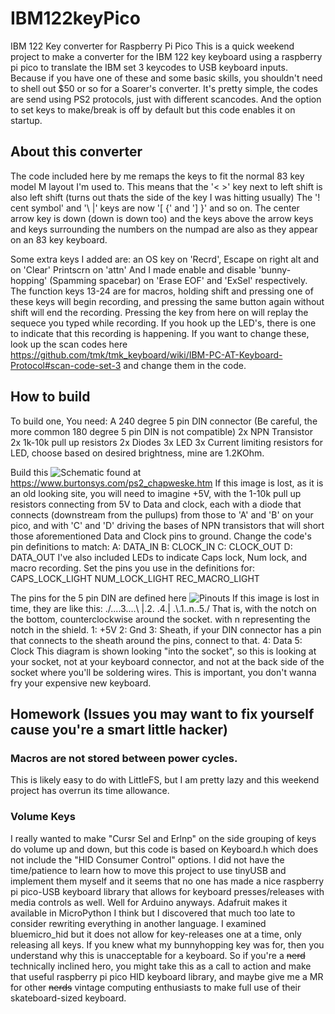 # IBM122keyPico
IBM 122 Key converter for Raspberry Pi Pico
This is a quick weekend project to make a converter for the IBM 122 key keyboard using a raspberry pi pico to translate the IBM set 3 keycodes to USB keyboard inputs.
Because if you have one of these and some basic skills, you shouldn't need to shell out $50 or so for a Soarer's converter.
It's pretty simple, the codes are send using PS2 protocols, just with different scancodes. And the option to set keys to make/break is off by default but this code enables it on startup.

## About this converter
The code included here by me remaps the keys to fit the normal 83 key model M layout I'm used to.
This means that the '< >' key next to left shift is also left shift (turns out thats the side of the key I was hitting usually)
The '! cent symbol' and '\ |' keys are now '[ {' and '] }' and so on. 
The center arrow key is down (down is down too)
and the keys above the arrow keys and keys surrounding the numbers on the numpad are also as they appear on an 83 key keyboard.

Some extra keys I added are:
an OS key on 'Recrd',
Escape on right alt and on 'Clear'
Printscrn on 'attn'
And I made enable and disable 'bunny-hopping' (Spamming spacebar) on 'Erase EOF' and 'ExSel' respectively.
The function keys 13-24 are for macros, holding shift and pressing one of these keys will begin recording, and pressing the same button again without shift will end the recording. Pressing the key from here on will replay the sequece you typed while recording. 
If you hook up the LED's, there is one to indicate that this recording is happening.
If you want to change these, look up the scan codes here https://github.com/tmk/tmk_keyboard/wiki/IBM-PC-AT-Keyboard-Protocol#scan-code-set-3 and change them in the code.

## How to build
To build one, You need:
A 240 degree 5 pin DIN connector (Be careful, the more common 180 degree 5 pin DIN is not compatible)
2x NPN Transistor
2x 1k-10k pull up resistors
2x Diodes
3x LED
3x Current limiting resistors for LED, choose based on desired brightness, mine are 1.2KOhm.

Build this 
![Schematic](https://www.burtonsys.com/ps2_chapweske_files/ps2.JPG) 
found at https://www.burtonsys.com/ps2_chapweske.htm
If this image is lost, as it is an old looking site, you will need to imagine +5V, with the 1-10k pull up resistors connecting from 5V to Data and clock,
each with a diode that connects (downstream from the pullups) from those to 'A' and 'B' on your pico, and with 'C' and 'D' driving the bases of NPN transistors that will short those aforementioned Data and Clock pins to ground.
Change the code's pin definitions to match:
A: DATA_IN
B: CLOCK_IN
C: CLOCK_OUT
D: DATA_OUT
I've also included LEDs to indicate Caps lock, Num lock, and macro recording.
Set the pins you use in the definitions for:
CAPS_LOCK_LIGHT
NUM_LOCK_LIGHT
REC_MACRO_LIGHT

The pins for the 5 pin DIN are defined here ![Pinouts](http://i.imgur.com/NNquq.jpg)
If this image is lost in time, they are like this:
./....3....\\
|.2.      .4.|
.\\.1..n..5./
That is, with the notch on the bottom, counterclockwise around the socket.
 with n representing the notch in the shield.
 1: +5V
 2: Gnd
 3: Sheath, if your DIN connector has a pin that connects to the sheath around the pins, connect to that.
 4: Data
 5: Clock
This diagram is shown looking "into the socket", so this is looking at your socket, not at your keyboard connector, and not at the back side of the socket where you'll be soldering wires. This is important, you don't wanna fry your expensive new keyboard.

## Homework (Issues you may want to fix yourself cause you're a smart little hacker)
### Macros are not stored between power cycles. 
 This is likely easy to do with LittleFS, but I am pretty lazy and this weekend project has overrun its time allowance.
### Volume Keys
 I really wanted to make "Cursr Sel and Erlnp" on the side grouping of keys do volume up and down, but this code is based on Keyboard.h which does not include the "HID Consumer Control" options. 
I did not have the time/patience to learn how to move this project to use tinyUSB and implement them myself and it seems that no one has made a nice raspberry pi pico-USB keyboard library that allows for keyboard presses/releases with media controls as well. 
Well for Arduino anyways. Adafruit makes it available in MicroPython I think but I discovered that much too late to consider rewriting everything in another language. 
I examined bluemicro_hid but it does not allow for key-releases one at a time, only releasing all keys. If you knew what my bunnyhopping key was for, then you understand why this is unacceptable for a keyboard.
So if you're a ~~nerd~~ technically inclined hero, you might take this as a call to action and make that useful raspberry pi pico HID keyboard library, and maybe give me a MR for other ~~nerds~~ vintage computing enthusiasts to make full use of their skateboard-sized keyboard.

